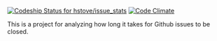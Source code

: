 [ ![Codeship Status for hstove/issue_stats](https://codeship.io/projects/b6aa3c60-f784-0131-0d1e-122c3f72c49d/status?branch=master)](https://codeship.io/projects/28591)
[![Code Climate](https://codeclimate.com/github/hstove/issue_stats.png)](https://codeclimate.com/github/hstove/issue_stats)

This is a project for analyzing how long it takes for Github issues to
be closed.